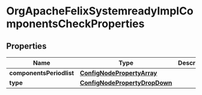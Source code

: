 
# OrgApacheFelixSystemreadyImplComponentsCheckProperties

## Properties
Name | Type | Description | Notes
------------ | ------------- | ------------- | -------------
**componentsPeriodlist** | [**ConfigNodePropertyArray**](ConfigNodePropertyArray.md) |  |  [optional]
**type** | [**ConfigNodePropertyDropDown**](ConfigNodePropertyDropDown.md) |  |  [optional]



